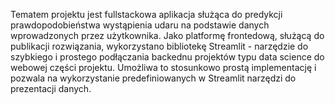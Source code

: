 Tematem projektu jest fullstackowa aplikacja służąca do predykcji prawdopodobieństwa wystąpienia udaru na podstawie danych wprowadzonych przez użytkownika. Jako platformę frontedową, służącą do publikacji rozwiązania, wykorzystano bibliotekę Streamlit - narzędzie do szybkiego i prostego podłączania backednu projektów typu data science do webowej części projektu. Umożliwa to stosunkowo prostą implementację i pozwala na wykorzystanie predefiniowanych w Streamlit narzędzi do prezentacji danych.  
